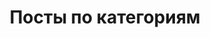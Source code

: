 ---
title: "Посты по категориям"
layout: categories
permalink: /categories/
author_profile: true
---